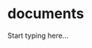 # documents

<include from="Snippets-PortalAPI.md" element-id="snippet-header" />

Start typing here...